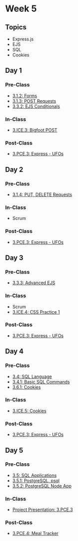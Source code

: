# Week 5

## Topics

* Express.js
* EJS
* SQL
* Cookies

## Day 1

### Pre-Class

* [3.1.2: Forms](../../3-back-end-application/3.1-express-js/3.1.2-html-forms.md)
* [3.1.3: POST Requests](../../3-back-end-application/3.1-express-js/3.1.3-post-requests.md) 
* [3.3.2: EJS Conditionals](../../3-back-end-application/3.3-ejs/3.3.2-ejs-conditionals.md)

### In-Class

* [3.ICE.3: Bigfoot POST](../../3-back-end-application/3.ice-in-class-exercises/3.ice.3-bigfoot-post.md)

### Post-Class

* [3.PCE.3: Express - UFOs](../../3-back-end-application/3.poce-post-class-exercises/3.poce.3-express-ufos.md)

## Day 2

### Pre-Class

* [3.1.4: PUT, DELETE Requests](../../3-back-end-application/3.1-express-js/3.1.4-put-delete-requests.md)

### In-Class

* Scrum

### Post-Class

* [3.PCE.3: Express - UFOs](../../3-back-end-application/3.poce-post-class-exercises/3.poce.3-express-ufos.md)

## Day 3

### Pre-Class

* [3.3.3: Advanced EJS](../../3-back-end-application/3.3-ejs/3.3.3-advanced-ejs.md)

### In-Class

* Scrum
* [3.ICE.4: CSS Practice 1](../../3-back-end-application/3.ice-in-class-exercises/3.ice.4-css-practice-1.md)

### **Post-Class**

* [3.PCE.3: Express - UFOs](../../3-back-end-application/3.poce-post-class-exercises/3.poce.3-express-ufos.md)

## Day 4

### Pre-Class

* [3.4: SQL Language](../../3-back-end-application/3.4-sql-language/)
* [3.4.1: Basic SQL Commands](../../3-back-end-application/3.4-sql-language/3.4.1-basic-sql-commands.md)
* [3.6.1: Cookies](../../3-back-end-application/3.6-authentication/3.6.1-cookies.md)

### In-Class

* [3.ICE.5: Cookies](../../3-back-end-application/3.ice-in-class-exercises/3.ice.5-cookies.md)

### Post-Class

* [3.PCE.3: Express - UFOs](../../3-back-end-application/3.poce-post-class-exercises/3.poce.3-express-ufos.md)

## Day 5

### Pre-Class

* [3.5: SQL Applications](../../3-back-end-application/3.5-sql-applications/)
* [3.5.1: PostgreSQL, psql](../../3-back-end-application/3.5-sql-applications/3.5.1-postgresql-psql.md)
* [3.5.2: PostgreSQL Node App](../../3-back-end-application/3.5-sql-applications/3.5.2-postgresql-node-app.md)

### In-Class

* [Project Presentation: 3.PCE.3](../../course-logistics/course-methodology.md#project-presentations)

### Post-Class

*  [3.PCE.4: Meal Tracker](../../3-back-end-application/3.poce-post-class-exercises/3.poce.4-sql-meal-keeper.md)

